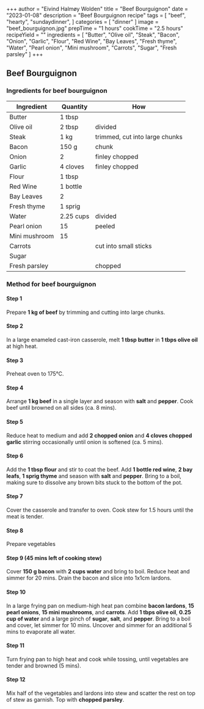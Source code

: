 +++
author = "Eivind Halmøy Wolden"
title = "Beef Bourguignon"
date = "2023-01-08"
description = "Beef Bourguignon recipe"
tags = [
    "beef",
    "hearty",
    "sundaydinner",
]
categories = [
    "dinner"
]
image = "beef_bourguignon.jpg"
prepTime = "1 hours"
cookTime = "2.5 hours"
recipeYield = ""
ingredients = [
    "Butter",
    "Olive oil",
    "Steak",
    "Bacon",
    "Onion",
    "Garlic",
    "Flour",
    "Red Wine",
    "Bay Leaves",
    "Fresh thyme",
    "Water",
    "Pearl onion",
    "Mini mushroom",
    "Carrots",
    "Sugar",
    "Fresh parsley"
]
+++

## Beef Bourguignon
### Ingredients for beef bourguignon
Ingredient | Quantity | How
---|---|---
Butter      | 1 tbsp        |
Olive oil   | 2 tbsp        | divided
Steak       | 1 kg          | trimmed, cut into large chunks
Bacon       | 150 g         | chunk
Onion       | 2             | finley chopped
Garlic      | 4 cloves      | finley chopped
Flour       | 1 tbsp        | 
Red Wine    | 1 bottle      |
Bay Leaves  | 2             |
Fresh thyme | 1 sprig       |
Water       | 2.25 cups     | divided
Pearl onion | 15            | peeled
Mini mushroom | 15          | 
Carrots     |               | cut into small sticks
Sugar       |               |
Fresh parsley |             | chopped

### Method for beef bourguignon
#### Step 1
Prepare **1 kg of beef** by trimming and cutting into large chunks.

#### Step 2
In a large enameled cast-iron casserole, melt **1 tbsp butter** in **1 tbps olive oil** at high heat.

#### Step 3
Preheat oven to 175°C.

#### Step 4
Arrange **1 kg beef** in a single layer and season with **salt** and **pepper**. Cook beef until browned on all sides (ca. 8 mins).

#### Step 5
Reduce heat to medium and add **2 chopped onion** and **4 cloves chopped garlic** stirring occasionally until onion is softened (ca. 5 mins).

#### Step 6
Add the **1 tbsp flour** and stir to coat the beef. Add **1 bottle red wine**, **2 bay leafs**, **1 sprig thyme** and season with **salt** and **pepper**. Bring to a boil, making sure to dissolve any brown bits stuck to the bottom of the pot.

#### Step 7
Cover the casserole and transfer to oven. Cook stew for 1.5 hours until the meat is tender.

#### Step 8
Prepare vegetables

#### Step 9 (45 mins left of cooking stew)
Cover **150 g bacon** with **2 cups water** and bring to boil. Reduce heat and simmer for 20 mins. Drain the bacon and slice into 1x1cm lardons.

#### Step 10
In a large frying pan on medium-high heat pan combine **bacon lardons**, **15 pearl onions**, **15 mini mushrooms**, and **carrots**. Add **1 tbps olive oil**, **0.25 cup of water** and a large pinch of **sugar**, **salt**, and **pepper**. Bring to a boil and cover, let simmer for 10 mins. Uncover and simmer for an additional 5 mins to evaporate all water. 

#### Step 11
Turn frying pan to high heat and cook while tossing, until vegetables are tender and browned (5 mins).

#### Step 12
Mix half of the vegetables and lardons into stew and scatter the rest on top of stew as garnish. Top with **chopped parsley**. 